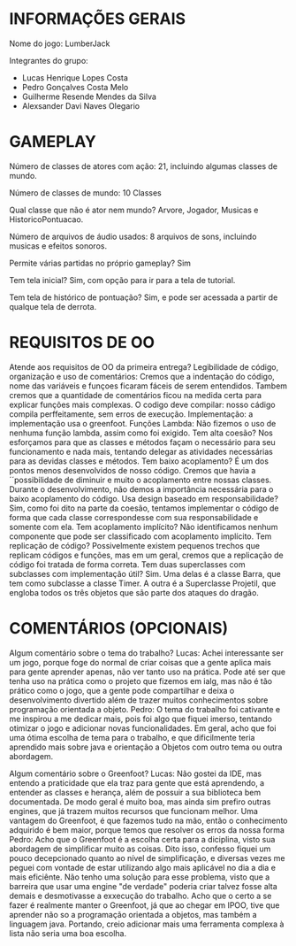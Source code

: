 # INFORMAÇÕES GERAIS

Nome do jogo: LumberJack

Integrantes do grupo:
- Lucas Henrique Lopes Costa
- Pedro Gonçalves Costa Melo
- Guilherme Resende Mendes da Silva
- Alexsander Davi Naves Olegario

# GAMEPLAY

Número de classes de atores com ação:
    21, incluindo algumas classes de mundo.

Número de classes de mundo:
    10 Classes

Qual classe que não é ator nem mundo?
    Arvore, Jogador, Musicas e HistoricoPontuacao.

Número de arquivos de áudio usados: 
    8 arquivos de sons, incluindo musicas e efeitos sonoros.

Permite várias partidas no próprio gameplay? 
    Sim

Tem tela inicial?
    Sim, com opção para ir para a tela de tutorial.

Tem tela de histórico de pontuação?
    Sim, e pode ser acessada a partir de qualque tela de derrota.

# REQUISITOS DE OO

Atende aos requisitos de OO da primeira entrega?
    Legibilidade de código, organização e uso de comentários: Cremos que a indentação do código, nome das variáveis e funçoes ficaram fáceis de serem entendidos. Tambem cremos que a quantidade de comentários ficou na medida certa para explicar funções mais complexas.
    O codigo deve compilar: nosso cádigo compila perffeitamente, sem erros de execução.
    Implementação: a implementação usa o greenfoot.
    Funções Lambda: Não fizemos o uso de nenhuma função lambda, assim como foi exigido.
Tem alta coesão?
    Nos esforçamos para que as classes e métodos façam o necessário para seu funcionamento e nada mais, tentando delegar as atividades necessárias para as devidas classes e métodos.
Tem baixo acoplamento?
    É um dos pontos menos desenvolvidos de nosso código. Cremos que havia a ´´possibilidade de diminuir e muito o acoplamento entre nossas classes. Durante o desenvolvimento, não demos a importância necessária para o baixo acoplamento do código.
Usa design baseado em responsabilidade?
    Sim, como foi dito na parte da coesão, tentamos implementar o código de forma que cada classe correspondesse com sua responsabilidade e somente com ela.
Tem acoplamento implícito?
    Não identificamos nenhum componente que pode ser classificado com acoplamento implícito.
Tem replicação de código?
    Possivelmente existem pequenos trechos que replicam códigos e funções, mas em um geral, cremos que a replicação de código foi tratada de forma correta.
Tem duas superclasses com subclasses com implementação útil?
    Sim. Uma delas é a classe Barra, que tem como subclasse a classe Timer. A outra é a Superclasse Projetil, que engloba todos os três objetos que são parte dos ataques do dragão.

# COMENTÁRIOS (OPCIONAIS)

Algum comentário sobre o tema do trabalho?
    Lucas:
        Achei interessante ser um jogo, porque foge do normal de criar coisas que a gente aplica mais para gente aprender apenas, não ver tanto uso na prática. Pode até ser que tenha uso na prática como o projeto que fizemos em ialg, mas não é tão prático como o jogo, que a gente pode compartilhar e deixa o desenvolvimento divertido além de trazer muitos conhecimentos sobre programação orientada a objeto.
    Pedro:
        O tema do trabalho foi cativante e me inspirou a me dedicar mais, pois foi algo que fiquei imerso, tentando otimizar o jogo e adicionar novas funcionalidades. Em geral, acho que foi uma ótima escolha  de tema para o trabalho, e que dificilmente teria aprendido mais sobre java e orientação a Objetos com outro tema ou outra abordagem.

Algum comentário sobre o Greenfoot?
    Lucas:
        Não gostei da IDE, mas entendo a praticidade que ela traz para gente que está aprendendo, a entender as classes e herança, além de possuir a sua biblioteca bem documentada. De modo geral é muito boa, mas ainda sim prefiro outras engines, que já trazem muitos recursos que funcionam melhor. Uma vantagem do Greenfoot, é que fazemos tudo na mão, então o conhecimento adquirido é bem maior, porque temos que resolver os erros da nossa forma
    Pedro:
        Acho que o Greenfoot é a escolha certa para a diciplina, visto sua abordagem de simplificar muito as coisas. Dito isso, confesso fiquei um pouco decepcionado quanto ao nível de simplificação, e diversas vezes me peguei com vontade de estar utilizando algo mais aplicável no dia a dia e mais eficiênte. Não tenho uma solução para esse problema, visto que a barreira que usar uma engine "de verdade" poderia criar talvez fosse alta demais e desmotivasse a exxecução do trabalho. Acho que o certo a se fazer é realmente manter o Greenfoot, já que ao chegar em IPOO, tive que aprender não so a programação orientada a objetos, mas também a linguagem java. Portando, creio adicionar mais uma ferramenta complexa à lista não seria uma boa escolha. 
